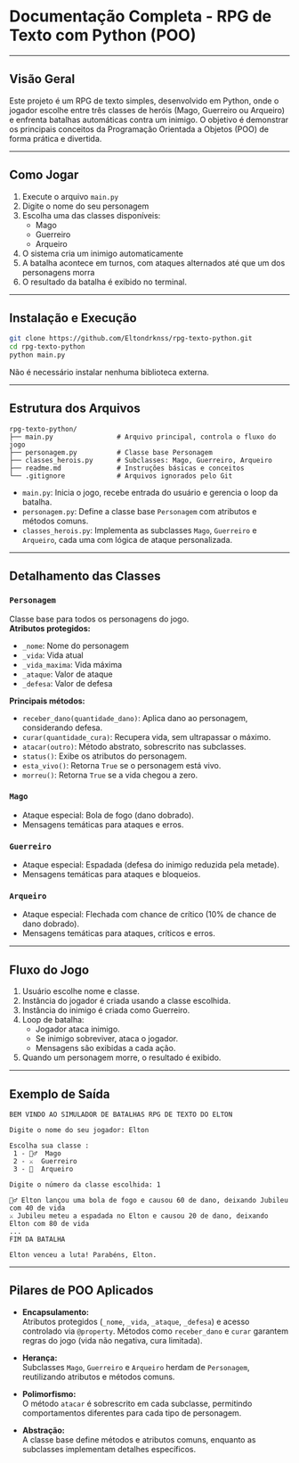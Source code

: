# Documentação Completa - RPG de Texto com Python (POO)

---

## Visão Geral

Este projeto é um RPG de texto simples, desenvolvido em Python, onde o jogador escolhe entre três classes de heróis (Mago, Guerreiro ou Arqueiro) e enfrenta batalhas automáticas contra um inimigo. O objetivo é demonstrar os principais conceitos da Programação Orientada a Objetos (POO) de forma prática e divertida.

---

## Como Jogar

1. Execute o arquivo `main.py`
2. Digite o nome do seu personagem
3. Escolha uma das classes disponíveis:
   - Mago
   - Guerreiro
   - Arqueiro
4. O sistema cria um inimigo automaticamente
5. A batalha acontece em turnos, com ataques alternados até que um dos personagens morra
6. O resultado da batalha é exibido no terminal.

---

## Instalação e Execução


```sh
git clone https://github.com/Eltondrknss/rpg-texto-python.git
cd rpg-texto-python
python main.py
```

Não é necessário instalar nenhuma biblioteca externa.

---

## Estrutura dos Arquivos

```
rpg-texto-python/
├── main.py                # Arquivo principal, controla o fluxo do jogo
├── personagem.py          # Classe base Personagem
├── classes_herois.py      # Subclasses: Mago, Guerreiro, Arqueiro
├── readme.md              # Instruções básicas e conceitos
└── .gitignore             # Arquivos ignorados pelo Git
```

- `main.py`: Inicia o jogo, recebe entrada do usuário e gerencia o loop da batalha.
- `personagem.py`: Define a classe base `Personagem` com atributos e métodos comuns.
- `classes_herois.py`: Implementa as subclasses `Mago`, `Guerreiro` e `Arqueiro`, cada uma com lógica de ataque personalizada.

---

## Detalhamento das Classes

### `Personagem`

Classe base para todos os personagens do jogo.  
**Atributos protegidos:**
- `_nome`: Nome do personagem
- `_vida`: Vida atual
- `_vida_maxima`: Vida máxima 
- `_ataque`: Valor de ataque
- `_defesa`: Valor de defesa

**Principais métodos:**
- `receber_dano(quantidade_dano)`: Aplica dano ao personagem, considerando defesa.
- `curar(quantidade_cura)`: Recupera vida, sem ultrapassar o máximo.
- `atacar(outro)`: Método abstrato, sobrescrito nas subclasses.
- `status()`: Exibe os atributos do personagem.
- `esta_vivo()`: Retorna `True` se o personagem está vivo.
- `morreu()`: Retorna `True` se a vida chegou a zero.

### `Mago`

- Ataque especial: Bola de fogo (dano dobrado).
- Mensagens temáticas para ataques e erros.

### `Guerreiro`

- Ataque especial: Espadada (defesa do inimigo reduzida pela metade).
- Mensagens temáticas para ataques e bloqueios.

### `Arqueiro`

- Ataque especial: Flechada com chance de crítico (10% de chance de dano dobrado).
- Mensagens temáticas para ataques, críticos e erros.

---

## Fluxo do Jogo

1. Usuário escolhe nome e classe.
2. Instância do jogador é criada usando a classe escolhida.
3. Instância do inimigo é criada como Guerreiro.
4. Loop de batalha:
   - Jogador ataca inimigo.
   - Se inimigo sobreviver, ataca o jogador.
   - Mensagens são exibidas a cada ação.
5. Quando um personagem morre, o resultado é exibido.

---

## Exemplo de Saída

```
BEM VINDO AO SIMULADOR DE BATALHAS RPG DE TEXTO DO ELTON

Digite o nome do seu jogador: Elton

Escolha sua classe :
 1 - 🧙‍♂️  Mago
 2 - ⚔️  Guerreiro
 3 - 🏹  Arqueiro

Digite o número da classe escolhida: 1

🧙‍♂️ Elton lançou uma bola de fogo e causou 60 de dano, deixando Jubileu com 40 de vida
⚔️ Jubileu meteu a espadada no Elton e causou 20 de dano, deixando Elton com 80 de vida
...
FIM DA BATALHA

Elton venceu a luta! Parabéns, Elton.
```

---

## Pilares de POO Aplicados

- **Encapsulamento:**  
  Atributos protegidos (`_nome`, `_vida`, `_ataque`, `_defesa`) e acesso controlado via `@property`. Métodos como `receber_dano` e `curar` garantem regras do jogo (vida não negativa, cura limitada).

- **Herança:**  
  Subclasses `Mago`, `Guerreiro` e `Arqueiro` herdam de `Personagem`, reutilizando atributos e métodos comuns.

- **Polimorfismo:**  
  O método `atacar` é sobrescrito em cada subclasse, permitindo comportamentos diferentes para cada tipo de personagem.

- **Abstração:**  
  A classe base define métodos e atributos comuns, enquanto as subclasses implementam detalhes específicos.